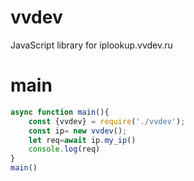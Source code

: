 # vvdev
JavaScript library for iplookup.vvdev.ru
# main
```js
async function main(){
    const {vvdev} = require('./vvdev');
    const ip= new vvdev();
    let req=await ip.my_ip()
    console.log(req)
}
main()
```
